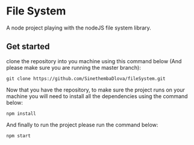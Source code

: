 # File System

A node project playing with the nodeJS file system library.

## Get started

clone the repository into you machine using this command below (And please make sure you are running the master branch):
```
git clone https://github.com/SinethembaDlova/fileSystem.git
```

Now that you have the repository, to make sure the project runs on your machine you will need to install all the dependencies using the command below: 

```
npm install
```

And finally to run the project please run the command below:
```
npm start
```